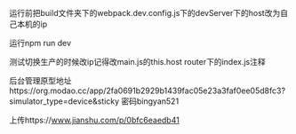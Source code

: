 运行前把build文件夹下的webpack.dev.config.js下的devServer下的host改为自己本机的ip

运行npm run dev

测试切换生产的时候改ip记得改main.js的this.host
router下的index.js注释

后台管理原型地址https://org.modao.cc/app/2fa0691b2929b1439fac05e23a3faf0ee05d8fc3?simulator_type=device&sticky
密码bingyan521

上传https://www.jianshu.com/p/0bfc6eaedb41